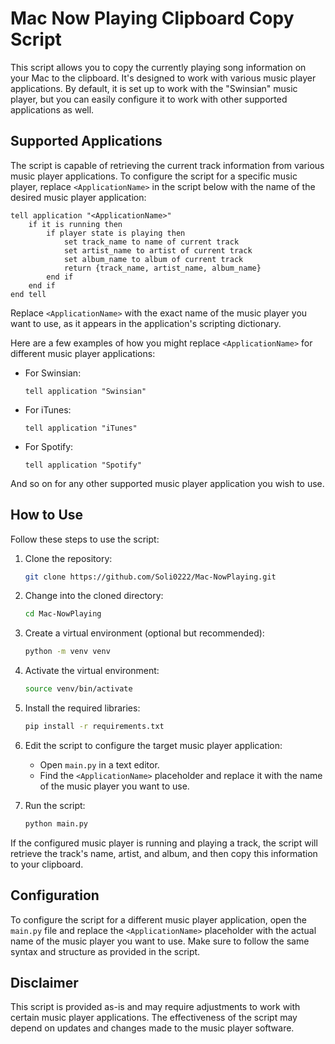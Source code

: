 # Mac Now Playing Clipboard Copy Script

This script allows you to copy the currently playing song information on your Mac to the clipboard. It's designed to work with various music player applications. By default, it is set up to work with the "Swinsian" music player, but you can easily configure it to work with other supported applications as well.

## Supported Applications

The script is capable of retrieving the current track information from various music player applications. To configure the script for a specific music player, replace `<ApplicationName>` in the script below with the name of the desired music player application:

```applescript
tell application "<ApplicationName>"
    if it is running then
        if player state is playing then
            set track_name to name of current track
            set artist_name to artist of current track
            set album_name to album of current track
            return {track_name, artist_name, album_name}
        end if
    end if
end tell
```

Replace `<ApplicationName>` with the exact name of the music player you want to use, as it appears in the application's scripting dictionary.

Here are a few examples of how you might replace `<ApplicationName>` for different music player applications:

- For Swinsian:

  ```applescript
  tell application "Swinsian"
  ```

- For iTunes:

  ```applescript
  tell application "iTunes"
  ```

- For Spotify:

  ```applescript
  tell application "Spotify"
  ```

And so on for any other supported music player application you wish to use.

## How to Use

Follow these steps to use the script:

1. Clone the repository:

   ```sh
   git clone https://github.com/Soli0222/Mac-NowPlaying.git
   ```

2. Change into the cloned directory:

   ```sh
   cd Mac-NowPlaying
   ```

3. Create a virtual environment (optional but recommended):

   ```sh
   python -m venv venv
   ```

4. Activate the virtual environment:

   ```sh
   source venv/bin/activate
   ```

5. Install the required libraries:

   ```sh
   pip install -r requirements.txt
   ```

6. Edit the script to configure the target music player application:

   - Open `main.py` in a text editor.
   - Find the `<ApplicationName>` placeholder and replace it with the name of the music player you want to use.

7. Run the script:

   ```sh
   python main.py
   ```

If the configured music player is running and playing a track, the script will retrieve the track's name, artist, and album, and then copy this information to your clipboard.

## Configuration

To configure the script for a different music player application, open the `main.py` file and replace the `<ApplicationName>` placeholder with the actual name of the music player you want to use. Make sure to follow the same syntax and structure as provided in the script.

## Disclaimer

This script is provided as-is and may require adjustments to work with certain music player applications. The effectiveness of the script may depend on updates and changes made to the music player software.
